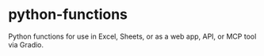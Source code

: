 # python-functions
Python functions for use in Excel, Sheets, or as a web app, API, or MCP tool via Gradio.
